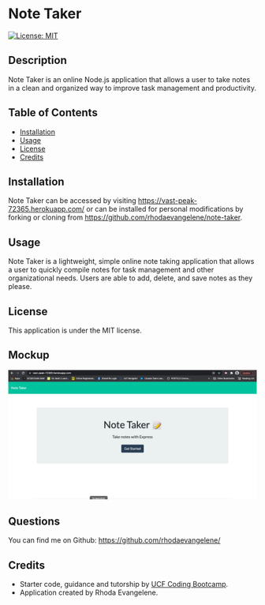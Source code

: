# Note Taker
[![License: MIT](https://img.shields.io/badge/License-MIT-blue.svg)](https://opensource.org/licenses/MIT)

## Description
Note Taker is an online Node.js application that allows a user to take notes in a clean and organized way to improve task management and productivity.

## Table of Contents
- [Installation](#Installation)
- [Usage](#Usage)
- [License](#License)
- [Credits](#Credits)


## Installation
Note Taker can be accessed by visiting https://vast-peak-72365.herokuapp.com/ or can be installed for personal modifications by forking or cloning from https://github.com/rhodaevangelene/note-taker.

## Usage
Note Taker is a lightweight, simple online note taking application that allows a user to quickly compile notes for task management and other organizational needs. Users are able to add, delete, and save notes as they please. 

## License
This application is under the MIT license.

## Mockup   
![An mockup example of the Note Taker application](./Develop/public/assets/images/mockup.png)

## Questions
You can find me on Github: https://github.com/rhodaevangelene/

## Credits
* Starter code, guidance and tutorship by [UCF Coding Bootcamp](https://github.com/coding-boot-camp/miniature-eureka).
* Application created by Rhoda Evangelene.